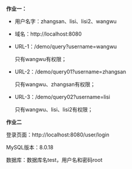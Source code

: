 **作业一：**

- 用户名字：zhangsan、lisi、lisi2、wangwu
- 域名：http://localhost:8080

- URL-1：/demo/query?username=wangwu

  只有wangwu有权限；

- URL-2：/demo/query01?username=zhangsan

  只有wangwu、zhangsan有权限；

- URL-3：/demo/query02?username=lisi

  只有wangwu、lisi、lisi2有权限；



**作业二**

登录页面：http://localhost:8080/user/login

MySQL版本：8.0.18

数据库：数据库名test，用户名和密码root